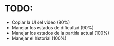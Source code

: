 # TODO:
- Copiar la UI del video (80%)
- Manejar los estados de dificultad (90%)
- Manejar los estados de la partida actual (100%)
- Manejar el historial (100%)